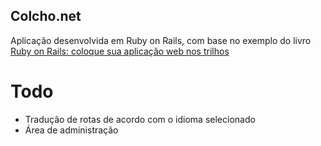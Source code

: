 ## Colcho.net

Aplicação desenvolvida em Ruby on Rails, com base no exemplo do livro [Ruby on Rails: coloque sua aplicação web nos trilhos](http://www.casadocodigo.com.br/products/livro-ruby-on-rails)

# Todo

* Tradução de rotas de acordo com o idioma selecionado
* Área de administração